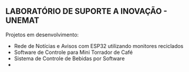## LABORATÓRIO DE SUPORTE A INOVAÇÃO - UNEMAT

Projetos em desenvolvimento:

- Rede de Notícias e Avisos com ESP32 utilizando monitores reciclados
- Software de Controle para Mini Torrador de Café
- Sistema de Controle de Bebidas por Software
- 
